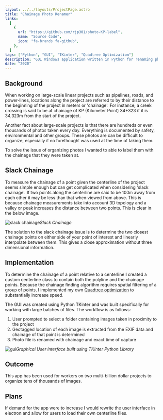 ```yaml
---
layout: ../../layouts/ProjectPage.astro
title: "Chainage Photo Renamer"
links:
  [
    {
      url: "https://github.com/rjp301/photo-KP-label",
      name: "Source Code",
      icon: "fa-brands fa-github",
    },
  ]
tags: ["Python", "GUI", "TKinter", "Quadtree Optimization"]
description: "GUI Windows application written in Python for renaming photos with their location relative to a linear project's centerline"
date: "2020"
---
```


## Background

When working on large-scale linear projects such as pipelines, roads, and power-lines, locations along the project are referred to by their distance to the beginning of the project in meters or 'chainage'. For instance, a creek crossing is said to be at chainage of KP (Kilometer Point) 34+323 if it is 34,323m from the start of the project.

Another fact about large-scale projects is that there are hundreds or even thousands of photos taken every day. Everything is documented by safety, environmental and other groups. These photos are can be difficult to organize, especially if no forethought was used at the time of taking them.

To solve the issue of organizing photos I wanted to able to label them with the chainage that they were taken at.

## Slack Chainage

To measure the chainage of a point given the centerline of the project seems simple enough but can get complicated when considering 'slack chainage'. If two points along the centerline are said to be 100m away from each other it may be less than that when viewed from above. This is because chainage measurements take into account 3D topology and a valley or peak increases the distance between two points. This is clear in the below image.

![slack chainage](https://github.com/rjp301/personal-website-astro/blob/master/public/media/chainage_renamer_slack.png?raw=true)_Slack Chainage_

The solution to the slack chainage issue is to determine the two closest chainage points on either side of your point of interest and linearly interpolate between them. This gives a close approximation without three dimensional information.

## Implementation

To determine the chainage of a point relative to a centerline I created a custom centerline class to contain both the polyline and the chainage points. Because the chainage finding algorithm requires spatial filtering of a group of points, I implemented my own [Quadtree optimization](https://en.wikipedia.org/wiki/Quadtree#:~:text=A%20quadtree%20is%20a%20tree,into%20four%20quadrants%20or%20regions.) to substantially increase speed.

The GUI was created using Python TKinter and was built specifically for working with large batches of files. The workflow is as follows:

1. User prompted to select a folder containing images taken in proximity to the project
1. Geotagged location of each image is extracted from the EXIF data and chainage of that point is determined
1. Photo file is renamed with chainage and exact time of capture

![gui](https://github.com/rjp301/personal-website-astro/blob/master/public/media/chainage_renamer_ui.png?raw=true)_Graphical User Interface built using TKinter Python Library_

## Outcome

This app has been used for workers on two multi-billion dollar projects to organize tens of thousands of images.

## Plans

If demand for the app were to increase I would rewrite the user interface in electron and allow for users to load their own centerline files.
